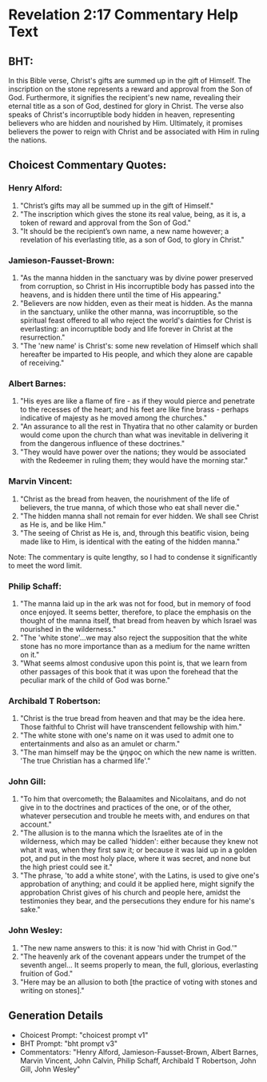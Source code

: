 # Revelation 2:17 Commentary Help Text

## BHT:
In this Bible verse, Christ's gifts are summed up in the gift of Himself. The inscription on the stone represents a reward and approval from the Son of God. Furthermore, it signifies the recipient's new name, revealing their eternal title as a son of God, destined for glory in Christ. The verse also speaks of Christ's incorruptible body hidden in heaven, representing believers who are hidden and nourished by Him. Ultimately, it promises believers the power to reign with Christ and be associated with Him in ruling the nations.

## Choicest Commentary Quotes:
### Henry Alford:
1) "Christ’s gifts may all be summed up in the gift of Himself."
2) "The inscription which gives the stone its real value, being, as it is, a token of reward and approval from the Son of God."
3) "It should be the recipient’s own name, a new name however; a revelation of his everlasting title, as a son of God, to glory in Christ."

### Jamieson-Fausset-Brown:
1. "As the manna hidden in the sanctuary was by divine power preserved from corruption, so Christ in His incorruptible body has passed into the heavens, and is hidden there until the time of His appearing."
2. "Believers are now hidden, even as their meat is hidden. As the manna in the sanctuary, unlike the other manna, was incorruptible, so the spiritual feast offered to all who reject the world's dainties for Christ is everlasting: an incorruptible body and life forever in Christ at the resurrection."
3. "The 'new name' is Christ's: some new revelation of Himself which shall hereafter be imparted to His people, and which they alone are capable of receiving."

### Albert Barnes:
1. "His eyes are like a flame of fire - as if they would pierce and penetrate to the recesses of the heart; and his feet are like fine brass - perhaps indicative of majesty as he moved among the churches." 
2. "An assurance to all the rest in Thyatira that no other calamity or burden would come upon the church than what was inevitable in delivering it from the dangerous influence of these doctrines."
3. "They would have power over the nations; they would be associated with the Redeemer in ruling them; they would have the morning star."

### Marvin Vincent:
1. "Christ as the bread from heaven, the nourishment of the life of believers, the true manna, of which those who eat shall never die."
2. "The hidden manna shall not remain for ever hidden. We shall see Christ as He is, and be like Him."
3. "The seeing of Christ as He is, and, through this beatific vision, being made like to Him, is identical with the eating of the hidden manna."

Note: The commentary is quite lengthy, so I had to condense it significantly to meet the word limit.

### Philip Schaff:
1) "The manna laid up in the ark was not for food, but in memory of food once enjoyed. It seems better, therefore, to place the emphasis on the thought of the manna itself, that bread from heaven by which Israel was nourished in the wilderness." 
2) "The 'white stone'...we may also reject the supposition that the white stone has no more importance than as a medium for the name written on it." 
3) "What seems almost condusive upon this point is, that we learn from other passages of this book that it was upon the forehead that the peculiar mark of the child of God was borne."

### Archibald T Robertson:
1. "Christ is the true bread from heaven and that may be the idea here. Those faithful to Christ will have transcendent fellowship with him." 
2. "The white stone with one's name on it was used to admit one to entertainments and also as an amulet or charm." 
3. "The man himself may be the ψηφος on which the new name is written. 'The true Christian has a charmed life'."

### John Gill:
1. "To him that overcometh; the Balaamites and Nicolaitans, and do not give in to the doctrines and practices of the one, or of the other, whatever persecution and trouble he meets with, and endures on that account."
2. "The allusion is to the manna which the Israelites ate of in the wilderness, which may be called 'hidden': either because they knew not what it was, when they first saw it; or because it was laid up in a golden pot, and put in the most holy place, where it was secret, and none but the high priest could see it."
3. "The phrase, 'to add a white stone', with the Latins, is used to give one's approbation of anything; and could it be applied here, might signify the approbation Christ gives of his church and people here, amidst the testimonies they bear, and the persecutions they endure for his name's sake."

### John Wesley:
1. "The new name answers to this: it is now 'hid with Christ in God.'"
2. "The heavenly ark of the covenant appears under the trumpet of the seventh angel... It seems properly to mean, the full, glorious, everlasting fruition of God."
3. "Here may be an allusion to both [the practice of voting with stones and writing on stones]."


## Generation Details
- Choicest Prompt: "choicest prompt v1"
- BHT Prompt: "bht prompt v3"
- Commentators: "Henry Alford, Jamieson-Fausset-Brown, Albert Barnes, Marvin Vincent, John Calvin, Philip Schaff, Archibald T Robertson, John Gill, John Wesley"
